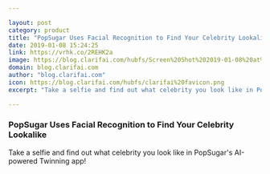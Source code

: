```yaml
---

layout: post
category: product
title: "PopSugar Uses Facial Recognition to Find Your Celebrity Lookalike"
date: 2019-01-08 15:24:25
link: https://vrhk.co/2REHK2a
image: https://blog.clarifai.com/hubfs/Screen%20Shot%202019-01-08%20at%209.56.25%20AM.png#keepProtocol
domain: blog.clarifai.com
author: "blog.clarifai.com"
icon: https://blog.clarifai.com/hubfs/clarifai%20favicon.png
excerpt: "Take a selfie and find out what celebrity you look like in PopSugar's AI-powered Twinning app!"

---
```


### PopSugar Uses Facial Recognition to Find Your Celebrity Lookalike

Take a selfie and find out what celebrity you look like in PopSugar's AI-powered Twinning app!
